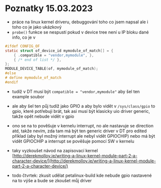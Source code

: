 # Poznatky 15.03.2023

- práce na linux kernel driveru, debuggování toho co jsem napsal ale i toho co je jako ukázkový
- `probe()` funkce se nespustí pokud v device tree není u IP bloku dané info, co je v

```c
#ifdef CONFIG_OF
static struct of_device_id mymodule_of_match[] = {
	{ .compatible = "vendor,mymodule", },
	{ /* end of list */ },
};
MODULE_DEVICE_TABLE(of, mymodule_of_match);
#else
# define mymodule_of_match
#endif
```

- tudíž v DT musí být `compatible = "vendor,mymodule"` aby šel ten example soubor
- ale aby šel ten půj tudíž jako GPIO a aby bylo vidět v `/sys/class/gpio` to gpio, které potřebuji brát, tak asi musí být klasicky uio driver generic, takže opět nebude vidět v gpio
- ono se na to pověšuje v kernelu interrupt, no ale nastavuje se direction atd, takže nevím, zda tam má být ten generic driver v DT pro edited příklad (aby byl možný interrupt ale nebyl vidět GPIOCHIP) nebo má být vidět GPIOCHIP a interrupt se pověšuje pomocí SW v kernelu

- taky vyzkoušet návod na zapisovací kernel [http://derekmolloy.ie/writing-a-linux-kernel-module-part-2-a-character-device/](http://derekmolloy.ie/writing-a-linux-kernel-module-part-2-a-character-device/)

- todo čtvrtek: zkusit udělat petalinux-build kde nebude gpio nastavené na to výše a bude se zkoušet můj driver
